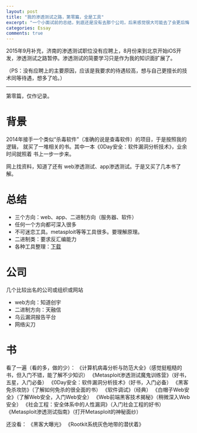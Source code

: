 ```yaml
---
layout: post
title: "我的渗透测试之路，第零篇，全是工具"
excerpt: "一个小面试前的总结，到底还是没有去那个公司，后来感觉很大可能去了会更后悔（公司氛围不对）。其实面试的结果就是属于自己的最好的结果。千辛万苦去一家公司，绝对不会和想象中一样的。"
categories: Essay
comments: true
---
```







2015年9月补充，济南的渗透测试职位没有应聘上，8月份来到北京开始iOS开发，渗透测试之路暂停。渗透测试的简要学习只是作为我的知识面扩展了。

（PS：没有应聘上的主要原因，应该是我要求的待遇较高，想与自己更擅长的技术同等待遇，想多了哈。）

---

第零篇，仅作记录。

# 背景

2014年接手一个类似“杀毒软件”（准确的说是查毒软件）的项目，于是按照我的逻辑，
就买了一堆相关的书。其中一本《0Day安全：软件漏洞分析技术》，业余时间就照着
书上一步一步来。

网上找资料，知道了还有 web渗透测试、app渗透测试。于是又买了几本书了解。

# 总结

- 三个方向：web、app、二进制方向（服务器、软件）
- 任何一个方向都可深入很多
- 不可迷恋工具。metasploit等等工具很多。要理解原理。
- 二进制类：要求反汇编能力
- 各种工具整理：[下载](http://pan.baidu.com/s/1mgEduGC)

# 公司

几个比较出名的公司或组织或网站

- web方向：知道创宇
- 二进制方向：天融信
- 乌云漏洞报告平台
- 网络尖刀

# 书

看了一遍（看的多，做的少）：
《计算机病毒分析与防范大全》（感觉挺粗糙的书，但入门不错，能了解不少知识）
《Metasploit渗透测试魔鬼训练营》（好书，五星，入门必备）
《0Day安全：软件漏洞分析技术》（好书，入门必备）
《黑客免杀攻防》（了解如何免杀的很全面的书）
《软件调试》（经典）
《白帽子Web安全》（了解Web安全，入门Web安全）
《Web前端黑客技术揭秘》（稍微深入Web安全）
《社会工程：安全体系中的人性漏洞》（入门社会工程的好书）
《Metasploit渗透测试指南》（打开Metasploit的神秘面纱）

还没看：
《黑客大曝光》
《Rootkit系统灰色地带的潜伏着》

